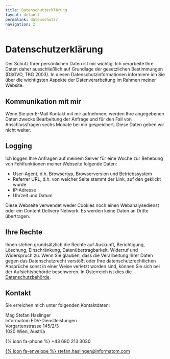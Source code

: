 ```yaml
---
title: Datenschutzerklärung
layout: default
permalink: datenschutz/
navigation: 2
---
```


# Datenschutzerklärung

Der Schutz Ihrer persönlichen Daten ist mir wichtig. Ich verarbeite Ihre Daten daher ausschließlich
auf Grundlage der gesetzlichen Bestimmungen (DSGVO, TKG 2003). In diesen Datenschutzinformationen
informiere ich Sie über die wichtigsten Aspekte der Datenverarbeitung im Rahmen meiner Website.


## Kommunikation mit mir

Wenn Sie per E-Mail Kontakt mit mir aufnehmen, werden Ihre angegebenen Daten zwecks Bearbeitung der
Anfrage und für den Fall von Anschlussfragen sechs Monate bei mir gespeichert. Diese Daten geben
wir nicht weiter.


## Logging

Ich loggen Ihre Anfragen auf meinem Server für eine Woche zur Behebung von Fehlfunktionen meiner
Webseite folgende Daten:

* User-Agent, d.h. Browsertyp, Browserversion und Betriebssystem
* Referrer URL, d.h. von welcher Seite stammt der Link, auf den geklickt wurde
* IP-Adresse
* Uhrzeit und Datum

Diese Webseite verwendet weder Cookies noch einen Webanalysedienst oder ein Content Delivery Network.
Es werden keine Daten an Dritte übertragen.


## Ihre Rechte

Ihnen stehen grundsätzlich die Rechte auf Auskunft, Berichtigung, Löschung, Einschränkung,
Datenübertragbarkeit, Widerruf und Widerspruch zu. Wenn Sie glauben, dass die Verarbeitung Ihrer
Daten gegen das Datenschutzrecht verstößt oder Ihre datenschutzrechtlichen Ansprüche sonst in
einer Weise verletzt worden sind, können Sie sich bei der Aufsichtsbehörde beschweren. In Österreich
ist dies die [Datenschutzbehörde](https://www.dsb.gv.at/).


## Kontakt

Sie erreichen mich unter folgenden Kontaktdaten:

Mag Stefan Haslinger<br/>
Informatom EDV-Dienstleistungen<br/>
Vorgartenstrasse 145/2/3<br/>
1020 Wien, Austria<br/>

{% icon fa-phone %} +43 680 213 3030

[{% icon fa-envelope %} stefan.haslinger@informatom.com](mailto://stefan.haslinger@informatom.com)

<br/>